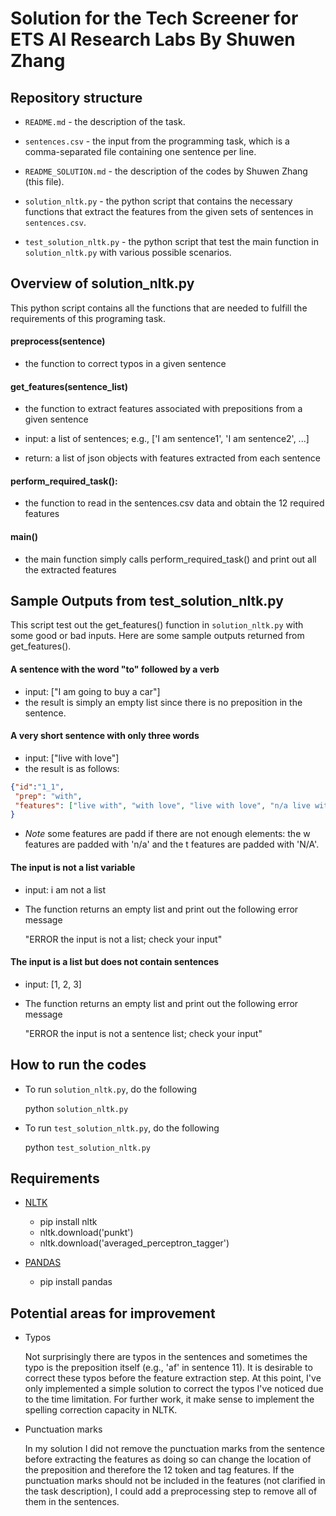 # Solution for the Tech Screener for ETS AI Research Labs By Shuwen Zhang 

## Repository structure

* `README.md` - the description of the task.

* `sentences.csv` - the input from the programming task, which is a comma-separated file containing one sentence per line.

* `README_SOLUTION.md` - the description of the codes by Shuwen Zhang  (this file).

* `solution_nltk.py` - the python script that contains the necessary functions that extract the features from the given sets of sentences in `sentences.csv`.

* `test_solution_nltk.py` - the python script that test the main function in `solution_nltk.py` with various possible scenarios. 

## Overview of solution_nltk.py

This python script contains all the functions that are needed to fulfill the requirements of this programing task.

#### preprocess(sentence)

  * the function to correct typos in a given sentence

#### get_features(sentence_list)

  *  the function to extract features associated with prepositions from a given sentence

  *  input: a list of sentences;
            e.g., ['I am sentence1', 'I am sentence2', ...]

  *  return: a list of json objects with features extracted from each sentence

#### perform_required_task():

  * the function to read in the sentences.csv data and obtain the 12 required features

#### main()

   * the main function simply calls perform_required_task() and print out all the extracted features
    
## Sample Outputs from test_solution_nltk.py

This script test out the get_features() function in `solution_nltk.py` with some good or bad inputs. Here are some sample outputs returned from get_features().

#### A sentence with the word "to" followed by a verb
 * input: ["I am going to buy a car"]
 * the result is simply an empty list since there is no preposition in the sentence.

#### A very short sentence with only three words
 * input: ["live with love"]
 * the result is as follows:


```json
{"id":"1_1",
 "prep": "with",
 "features": ["live with", "with love", "live with love", "n/a live with", "with love n/a", "n/a live with love n/a", "JJ IN", "IN NN", "JJ IN NN", "N/A JJ IN", "IN NN N/A", "N/A JJ IN NN N/A"]]
}
```

* *Note* some features are padd if there are not enough elements: the w features are padded with 'n/a' and the t features are padded with 'N/A'.

#### The input is not a list variable

* input: i am not a list

* The function returns an empty list and print out the following error message

  "ERROR the input is not a list; check your input"

#### The input is a list but does not contain sentences

* input: [1, 2, 3]

* The function returns an empty list and print out the following error message

  "ERROR the input is not a sentence list; check your input"


## How to run the codes

* To run `solution_nltk.py`, do the following

  python `solution_nltk.py` 

* To run `test_solution_nltk.py`, do the following

  python `test_solution_nltk.py`

## Requirements
- [NLTK](https://www.nltk.org)
  * pip install nltk 
  * nltk.download('punkt') 
  * nltk.download('averaged_perceptron_tagger') 

- [PANDAS](https://pandas.pydata.org/)
  * pip install pandas 

## Potential areas for improvement

* Typos

  Not surprisingly there are typos in the sentences and sometimes the typo is the preposition itself (e.g., 'af' in sentence 11). It is desirable to correct these typos before the feature extraction step. At this point, I've only implemented a simple solution to correct the typos I've noticed due to the time limitation. For further work, it make sense to implement the spelling correction capacity in NLTK.

* Punctuation marks

  In my solution I did not remove the punctuation marks from the sentence before extracting the features as doing so can change the location of the preposition and therefore the 12 token and tag features. If the punctuation marks should not be included in the features (not clarified in the task description), I could add a preprocessing step to remove all of them in the sentences. 